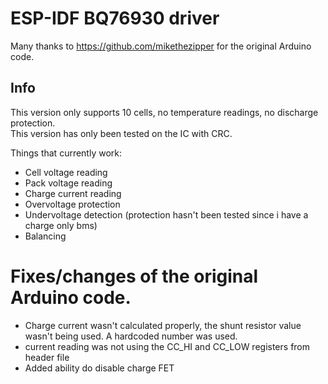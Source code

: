 # ESP-IDF BQ76930 driver
Many thanks to https://github.com/mikethezipper for the original Arduino code.

## Info
This version only supports 10 cells, no temperature readings, no discharge protection.\
This version has only been tested on the IC with CRC.

Things that currently work:
- Cell voltage reading
- Pack voltage reading
- Charge current reading
- Overvoltage protection
- Undervoltage detection (protection hasn't been tested since i have a charge only bms)
- Balancing

# Fixes/changes of the original Arduino code.
- Charge current wasn't calculated properly, the shunt resistor value wasn't being used. A hardcoded number was used.
- current reading was not using the CC_HI and CC_LOW registers from header file
- Added ability do disable charge FET
